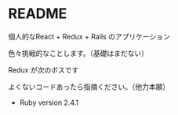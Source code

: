 # README
個人的なReact + Redux + Rails のアプリケーション

色々挑戦的なことします。（基礎はまだない）

Redux が次のボスです

よくないコードあったら指摘ください。（他力本願）

* Ruby version
2.4.1

